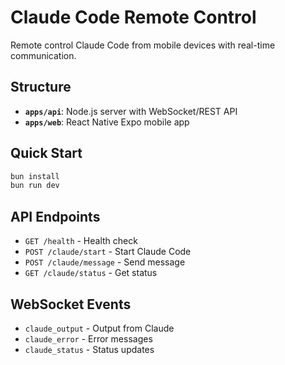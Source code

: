 # Claude Code Remote Control

Remote control Claude Code from mobile devices with real-time communication.

## Structure

- **`apps/api`**: Node.js server with WebSocket/REST API
- **`apps/web`**: React Native Expo mobile app

## Quick Start

```bash
bun install
bun run dev
```

## API Endpoints

- `GET /health` - Health check
- `POST /claude/start` - Start Claude Code
- `POST /claude/message` - Send message
- `GET /claude/status` - Get status

## WebSocket Events

- `claude_output` - Output from Claude
- `claude_error` - Error messages  
- `claude_status` - Status updates